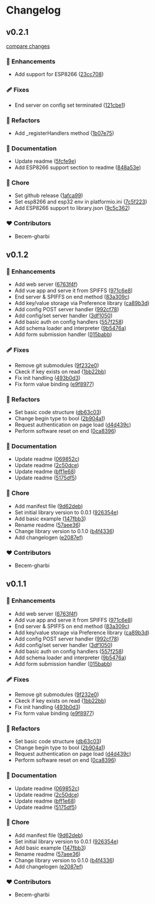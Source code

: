# Changelog


## v0.2.1

[compare changes](https://github.com/becem-gharbi/esp-web-config/compare/v0.1.2...v0.2.1)


### 🚀 Enhancements

  - Add support for ESP8266 ([23cc708](https://github.com/becem-gharbi/esp-web-config/commit/23cc708))

### 🩹 Fixes

  - End server on config set terminated ([121cbe1](https://github.com/becem-gharbi/esp-web-config/commit/121cbe1))

### 💅 Refactors

  - Add _registerHandlers method ([1b07e75](https://github.com/becem-gharbi/esp-web-config/commit/1b07e75))

### 📖 Documentation

  - Update readme ([5fcfe9e](https://github.com/becem-gharbi/esp-web-config/commit/5fcfe9e))
  - Add ESP8266 support section to readme ([848a53e](https://github.com/becem-gharbi/esp-web-config/commit/848a53e))

### 🏡 Chore

  - Set github release ([1afca99](https://github.com/becem-gharbi/esp-web-config/commit/1afca99))
  - Set esp8266 and esp32 env in platformio.ini ([7c5f223](https://github.com/becem-gharbi/esp-web-config/commit/7c5f223))
  - Add ESP8266 support to library.json ([9c5c362](https://github.com/becem-gharbi/esp-web-config/commit/9c5c362))

### ❤️  Contributors

- Becem-gharbi

## v0.1.2


### 🚀 Enhancements

  - Add web server ([6763f4f](https://github.com/becem-gharbi/esp-web-config/commit/6763f4f))
  - Add vue app and serve it from SPIFFS ([971c6e8](https://github.com/becem-gharbi/esp-web-config/commit/971c6e8))
  - End server & SPIFFS on end method ([83a309c](https://github.com/becem-gharbi/esp-web-config/commit/83a309c))
  - Add key/value storage via Preference library ([ca89b3d](https://github.com/becem-gharbi/esp-web-config/commit/ca89b3d))
  - Add config POST server handler ([992cf78](https://github.com/becem-gharbi/esp-web-config/commit/992cf78))
  - Add config/set server handler ([3df1050](https://github.com/becem-gharbi/esp-web-config/commit/3df1050))
  - Add basic auth on config handlers ([557f258](https://github.com/becem-gharbi/esp-web-config/commit/557f258))
  - Add schema loader and interpreter ([9b5476a](https://github.com/becem-gharbi/esp-web-config/commit/9b5476a))
  - Add form submission handler ([015babb](https://github.com/becem-gharbi/esp-web-config/commit/015babb))

### 🩹 Fixes

  - Remove git submodules ([9f232e0](https://github.com/becem-gharbi/esp-web-config/commit/9f232e0))
  - Ckeck if key exists on read ([1bb22bb](https://github.com/becem-gharbi/esp-web-config/commit/1bb22bb))
  - Fix init handling ([493b0d3](https://github.com/becem-gharbi/esp-web-config/commit/493b0d3))
  - Fix form value binding ([e9f8977](https://github.com/becem-gharbi/esp-web-config/commit/e9f8977))

### 💅 Refactors

  - Set basic code structure ([db63c03](https://github.com/becem-gharbi/esp-web-config/commit/db63c03))
  - Change begin type to bool ([2b904a1](https://github.com/becem-gharbi/esp-web-config/commit/2b904a1))
  - Request authentication on page load ([d4d439c](https://github.com/becem-gharbi/esp-web-config/commit/d4d439c))
  - Perform software reset on end ([0ca8396](https://github.com/becem-gharbi/esp-web-config/commit/0ca8396))

### 📖 Documentation

  - Update readme ([069852c](https://github.com/becem-gharbi/esp-web-config/commit/069852c))
  - Update readme ([2c50dce](https://github.com/becem-gharbi/esp-web-config/commit/2c50dce))
  - Update readme ([bff1e68](https://github.com/becem-gharbi/esp-web-config/commit/bff1e68))
  - Update readme ([5175df5](https://github.com/becem-gharbi/esp-web-config/commit/5175df5))

### 🏡 Chore

  - Add manifest file ([9d62deb](https://github.com/becem-gharbi/esp-web-config/commit/9d62deb))
  - Set initial library version to 0.0.1 ([926354e](https://github.com/becem-gharbi/esp-web-config/commit/926354e))
  - Add basic example ([147fbb3](https://github.com/becem-gharbi/esp-web-config/commit/147fbb3))
  - Rename readme ([57aee36](https://github.com/becem-gharbi/esp-web-config/commit/57aee36))
  - Change library version to 0.1.0 ([b4f4336](https://github.com/becem-gharbi/esp-web-config/commit/b4f4336))
  - Add changelogen ([e2087ef](https://github.com/becem-gharbi/esp-web-config/commit/e2087ef))

### ❤️  Contributors

- Becem-gharbi

## v0.1.1


### 🚀 Enhancements

  - Add web server ([6763f4f](https://github.com/becem-gharbi/esp-web-config/commit/6763f4f))
  - Add vue app and serve it from SPIFFS ([971c6e8](https://github.com/becem-gharbi/esp-web-config/commit/971c6e8))
  - End server & SPIFFS on end method ([83a309c](https://github.com/becem-gharbi/esp-web-config/commit/83a309c))
  - Add key/value storage via Preference library ([ca89b3d](https://github.com/becem-gharbi/esp-web-config/commit/ca89b3d))
  - Add config POST server handler ([992cf78](https://github.com/becem-gharbi/esp-web-config/commit/992cf78))
  - Add config/set server handler ([3df1050](https://github.com/becem-gharbi/esp-web-config/commit/3df1050))
  - Add basic auth on config handlers ([557f258](https://github.com/becem-gharbi/esp-web-config/commit/557f258))
  - Add schema loader and interpreter ([9b5476a](https://github.com/becem-gharbi/esp-web-config/commit/9b5476a))
  - Add form submission handler ([015babb](https://github.com/becem-gharbi/esp-web-config/commit/015babb))

### 🩹 Fixes

  - Remove git submodules ([9f232e0](https://github.com/becem-gharbi/esp-web-config/commit/9f232e0))
  - Ckeck if key exists on read ([1bb22bb](https://github.com/becem-gharbi/esp-web-config/commit/1bb22bb))
  - Fix init handling ([493b0d3](https://github.com/becem-gharbi/esp-web-config/commit/493b0d3))
  - Fix form value binding ([e9f8977](https://github.com/becem-gharbi/esp-web-config/commit/e9f8977))

### 💅 Refactors

  - Set basic code structure ([db63c03](https://github.com/becem-gharbi/esp-web-config/commit/db63c03))
  - Change begin type to bool ([2b904a1](https://github.com/becem-gharbi/esp-web-config/commit/2b904a1))
  - Request authentication on page load ([d4d439c](https://github.com/becem-gharbi/esp-web-config/commit/d4d439c))
  - Perform software reset on end ([0ca8396](https://github.com/becem-gharbi/esp-web-config/commit/0ca8396))

### 📖 Documentation

  - Update readme ([069852c](https://github.com/becem-gharbi/esp-web-config/commit/069852c))
  - Update readme ([2c50dce](https://github.com/becem-gharbi/esp-web-config/commit/2c50dce))
  - Update readme ([bff1e68](https://github.com/becem-gharbi/esp-web-config/commit/bff1e68))
  - Update readme ([5175df5](https://github.com/becem-gharbi/esp-web-config/commit/5175df5))

### 🏡 Chore

  - Add manifest file ([9d62deb](https://github.com/becem-gharbi/esp-web-config/commit/9d62deb))
  - Set initial library version to 0.0.1 ([926354e](https://github.com/becem-gharbi/esp-web-config/commit/926354e))
  - Add basic example ([147fbb3](https://github.com/becem-gharbi/esp-web-config/commit/147fbb3))
  - Rename readme ([57aee36](https://github.com/becem-gharbi/esp-web-config/commit/57aee36))
  - Change library version to 0.1.0 ([b4f4336](https://github.com/becem-gharbi/esp-web-config/commit/b4f4336))
  - Add changelogen ([e2087ef](https://github.com/becem-gharbi/esp-web-config/commit/e2087ef))

### ❤️  Contributors

- Becem-gharbi

